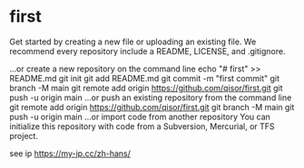 # first
Get started by creating a new file or uploading an existing file. We recommend every repository include a README, LICENSE, and .gitignore.

…or create a new repository on the command line
echo "# first" >> README.md
git init
git add README.md
git commit -m "first commit"
git branch -M main
git remote add origin https://github.com/qisor/first.git
git push -u origin main
…or push an existing repository from the command line
git remote add origin https://github.com/qisor/first.git
git branch -M main
git push -u origin main
…or import code from another repository
You can initialize this repository with code from a Subversion, Mercurial, or TFS project.




see ip https://my-ip.cc/zh-hans/